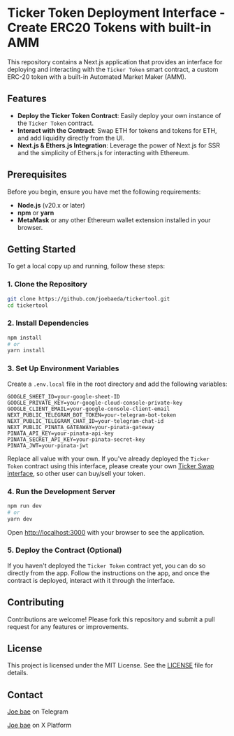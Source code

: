 # Ticker Token Deployment Interface - Create ERC20 Tokens with built-in AMM

This repository contains a Next.js application that provides an interface for deploying and interacting with the `Ticker Token` smart contract, a custom ERC-20 token with a built-in Automated Market Maker (AMM).

## Features

- **Deploy the Ticker Token Contract**: Easily deploy your own instance of the `Ticker Token` contract.
- **Interact with the Contract**: Swap ETH for tokens and tokens for ETH, and add liquidity directly from the UI.
- **Next.js & Ethers.js Integration**: Leverage the power of Next.js for SSR and the simplicity of Ethers.js for interacting with Ethereum.

## Prerequisites

Before you begin, ensure you have met the following requirements:

- **Node.js** (v20.x or later)
- **npm** or **yarn**
- **MetaMask** or any other Ethereum wallet extension installed in your browser.

## Getting Started

To get a local copy up and running, follow these steps:

### 1. Clone the Repository

```bash
git clone https://github.com/joebaeda/tickertool.git
cd tickertool
```

### 2. Install Dependencies

```bash
npm install
# or
yarn install
```

### 3. Set Up Environment Variables

Create a `.env.local` file in the root directory and add the following variables:

```plaintext
GOOGLE_SHEET_ID=your-google-sheet-ID
GOOGLE_PRIVATE_KEY=your-google-cloud-console-private-key
GOOGLE_CLIENT_EMAIL=your-google-console-client-email
NEXT_PUBLIC_TELEGRAM_BOT_TOKEN=your-telegram-bot-token
NEXT_PUBLIC_TELEGRAM_CHAT_ID=your-telegram-chat-id
NEXT_PUBLIC_PINATA_GATEAWAY=your-pinata-gateway
PINATA_API_KEY=your-pinata-api-key
PINATA_SECRET_API_KEY=your-pinata-secret-key
PINATA_JWT=your-pinata-jwt
```

Replace all value with your own. If you've already deployed the `Ticker Token` contract using this interface, please create your own [Ticker Swap interface](https://github.com/joebaeda/tickerswap), so other user can buy/sell your token.

### 4. Run the Development Server

```bash
npm run dev
# or
yarn dev
```

Open [http://localhost:3000](http://localhost:3000) with your browser to see the application.

### 5. Deploy the Contract (Optional)

If you haven't deployed the `Ticker Token` contract yet, you can do so directly from the app. Follow the instructions on the app, and once the contract is deployed, interact with it through the interface.

## Contributing

Contributions are welcome! Please fork this repository and submit a pull request for any features or improvements.

## License

This project is licensed under the MIT License. See the [LICENSE](/LICENSE.txt) file for details.

## Contact

[Joe bae](https://t.me/joebaeda) on Telegram

[Joe bae](https://x.com/joebaeda) on X Platform
